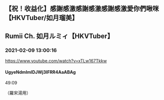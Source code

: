 ## 【祝！收益化】感謝感激感謝感激感謝感激愛你們啾咪【HKVTuber/如月瑠美】
## Rumii Ch. 如月ルミィ【HKVTuber】
### 2021-02-09 13:00:16
https://www.youtube.com/watch?v=xTLw167Tkkw
#### UgyeNdmImlDJWj3IFRR4AaABAg
49:09



（羅宋湯用）

